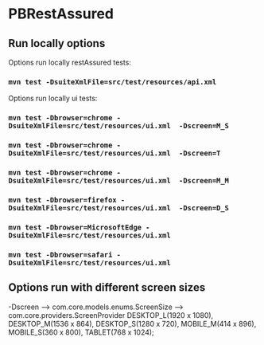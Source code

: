 # PBRestAssured

## Run locally options
Options run locally restAssured tests:
### `mvn test -DsuiteXmlFile=src/test/resources/api.xml`

Options run locally ui tests:
### `mvn test -Dbrowser=chrome -DsuiteXmlFile=src/test/resources/ui.xml  -Dscreen=M_S`
### `mvn test -Dbrowser=chrome -DsuiteXmlFile=src/test/resources/ui.xml  -Dscreen=T`
### `mvn test -Dbrowser=chrome -DsuiteXmlFile=src/test/resources/ui.xml  -Dscreen=M_M`
### `mvn test -Dbrowser=firefox -DsuiteXmlFile=src/test/resources/ui.xml  -Dscreen=D_S`
### `mvn test -Dbrowser=MicrosoftEdge -DsuiteXmlFile=src/test/resources/ui.xml`
### `mvn test -Dbrowser=safari -DsuiteXmlFile=src/test/resources/ui.xml`

## Options run with different screen sizes
-Dscreen  --> com.core.models.enums.ScreenSize  --> com.core.providers.ScreenProvider
DESKTOP_L(1920 x 1080),
DESKTOP_M(1536 x 864),
DESKTOP_S(1280 x 720),
MOBILE_M(414 x 896),
MOBILE_S(360 x 800),
TABLET(768 x 1024);

